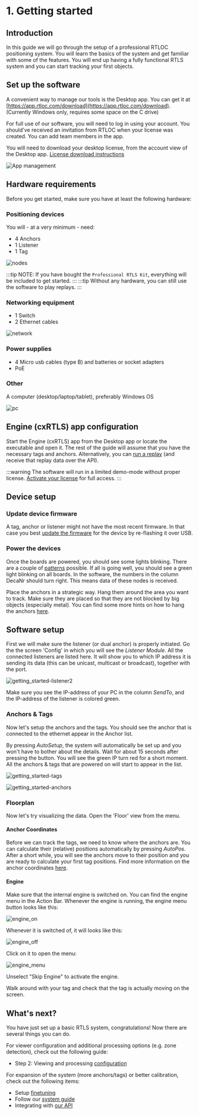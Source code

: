 # 1. Getting started

## Introduction

In this guide we will go through the setup of a professional RTLOC positioning system. You will learn the basics of the system and get familiar with some of the features. You will end up having a fully functional RTLS system and you can start tracking your first objects.

## Set up the software
A convenient way to manage our tools is the Desktop app. You can get it at [https://app.rtloc.com/download](https://app.rtloc.com/download). (Currently Windows only, requires some space on the C drive)

For full use of our software, you will need to log in using your account. You should've received an invitation from RTLOC when your license was created. You can add team members in the app. 
<!-- If you don't have an account, [create one](https://app.rtloc.com/register). (If you've received an e-mail invite, preferably use that link) -->

You will need to download your desktop license, from the account view of the Desktop app. [License download instructions](../hub/license.html)


![App management](../hub/img/apps.jpg)

## Hardware requirements
<!-- You will need a valid **license** for our professional RTLS. -->

Before you get started, make sure you have at least the following hardware:

### Positioning devices

You will - at a very minimum - need:
  - 4 Anchors
  - 1 Listener
  - 1 Tag

![nodes](./img/install_nodes.png)

:::tip 
  NOTE: If you have bought the `Professional RTLS Kit`, everything will be included to get started.
:::
:::tip 
  Without any hardware, you can still use the software to play replays.
:::

### Networking equipment
  - 1 Switch
  - 2 Ethernet cables

![network](./img/install_network.png)

### Power supplies
  - 4 Micro usb cables (type B) and batteries or socket adapters
  - PoE

### Other
A computer (desktop/laptop/tablet), preferably Windows OS

![pc](./img/install_PC.jpeg)


## Engine (cxRTLS) app configuration
Start the Engine (cxRTLS) app from the Desktop app or locate the executable and open it. The rest of the guide will assume that you have the necessary tags and anchors. Alternatively, you can [run a replay](/manager/using_replays) (and receive that replay data over the API).

:::warning
The software will run in a limited demo-mode without proper license.
[Activate your license](/manager/cxRTLS_license.html#how-to-install-the-license) for full access.
:::

## Device setup

### Update device firmware

A tag, anchor or listener might not have the most recent firmware. In that case you best [update the firmware](/reference/fwupdate) for the device by re-flashing it over USB.

### Power the devices

Once the boards are powered, you should see some lights blinking. There are a couple of [patterns](/reference/leds.html) possible. If all is going well, you should see a green light blinking on all boards. In the software, the numbers in the column DecaNr should turn right. This means data of these nodes is received.


Place the anchors in a strategic way. Hang them around the area you want to track. Make sure they are placed so that they are not blocked by big objects (especially metal). You can find some more hints on how to hang the anchors [here](/positioning/anchor_placement.html).

## Software setup
First we will make sure the listener (or dual anchor) is properly initiated. Go the the screen 'Config' in which you will see the _Listener Module_. All the connected listeners are listed here. It will show you to which IP address it is sending its data (this can be unicast, multicast or broadcast), together with the port.

![getting_started-listener2](./img/getting_started-listener2.png)

Make sure you see the IP-address of your PC in the column _SendTo_, and the IP-address of the listener is colored green.

### Anchors & Tags
Now let's setup the anchors and the tags. You should see the anchor that is connected to the ethernet appear in the Anchor list.

By pressing _AutoSetup_, the system will automatically be set up and you won't have to bother about the details. Wait for about 15 seconds after pressing the button. You will see the green IP turn red for a short moment.
All the anchors & tags that are powered on will start to appear in the list.

![getting_started-tags](./img/getting_started-tags.png)

![getting_started-anchors](./img/getting_started-anchors.png)

### Floorplan
Now let's try visualizing the data. Open the 'Floor' view from the menu. 

#### Anchor Coordinates
Before we can track the tags, we need to know where the anchors are. 
You can calculate their (relative) positions automatically by pressing _AutoPos_. 
After a short while, you will see the anchors move to their position and you are ready to calculate your first tag positions.
Find more information on the anchor coordinates [here](/positioning/anchor_placement.html#calculating-anchor-coordinates).

#### Engine
Make sure that the internal engine is switched on. You can find the engine menu in the Action Bar. Whenever the engine is running, the engine menu button looks like this: 

![engine_on](./img/getting_started_eng_on.png "Engine on")

Whenever it is switched of, it will looks like this: 

![engine_off](./img/getting_started_eng_off.png "Engine off")

Click on it to open the menu:

![engine_menu](./img/getting_started_eng_menu.png "Engine Menu")

Unselect "Skip Engine" to activate the engine.

Walk around with your tag and check that the tag is actually moving on the screen.

## What's next?
You have just set up a basic RTLS system, congratulations! Now there are several things you can do.

For viewer configuration and additional processing options (e.g. zone detection), check out the following guide:

* Step 2: Viewing and processing [configuration](/positioning/2_configuration.html)

For expansion of the system (more anchors/tags) or better calibration, check out the following items:

* Setup [finetuning](/positioning/anchor_placement.html)
* Follow our [system guide](/guide/)
* Integrating with [our API](/api/)
